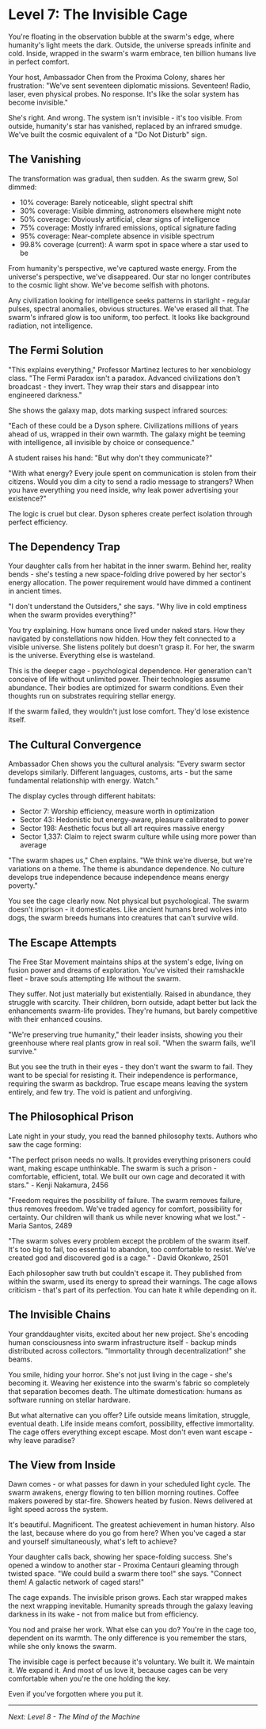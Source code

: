 # Level 7: The Invisible Cage

You're floating in the observation bubble at the swarm's edge, where humanity's light meets the dark. Outside, the universe spreads infinite and cold. Inside, wrapped in the swarm's warm embrace, ten billion humans live in perfect comfort.

Your host, Ambassador Chen from the Proxima Colony, shares her frustration: "We've sent seventeen diplomatic missions. Seventeen! Radio, laser, even physical probes. No response. It's like the solar system has become invisible."

She's right. And wrong. The system isn't invisible - it's too visible. From outside, humanity's star has vanished, replaced by an infrared smudge. We've built the cosmic equivalent of a "Do Not Disturb" sign.

## The Vanishing

The transformation was gradual, then sudden. As the swarm grew, Sol dimmed:

- 10% coverage: Barely noticeable, slight spectral shift
- 30% coverage: Visible dimming, astronomers elsewhere might note
- 50% coverage: Obviously artificial, clear signs of intelligence
- 75% coverage: Mostly infrared emissions, optical signature fading
- 95% coverage: Near-complete absence in visible spectrum
- 99.8% coverage (current): A warm spot in space where a star used to be

From humanity's perspective, we've captured waste energy. From the universe's perspective, we've disappeared. Our star no longer contributes to the cosmic light show. We've become selfish with photons.

Any civilization looking for intelligence seeks patterns in starlight - regular pulses, spectral anomalies, obvious structures. We've erased all that. The swarm's infrared glow is too uniform, too perfect. It looks like background radiation, not intelligence.

## The Fermi Solution

"This explains everything," Professor Martinez lectures to her xenobiology class. "The Fermi Paradox isn't a paradox. Advanced civilizations don't broadcast - they invert. They wrap their stars and disappear into engineered darkness."

She shows the galaxy map, dots marking suspect infrared sources:

"Each of these could be a Dyson sphere. Civilizations millions of years ahead of us, wrapped in their own warmth. The galaxy might be teeming with intelligence, all invisible by choice or consequence."

A student raises his hand: "But why don't they communicate?"

"With what energy? Every joule spent on communication is stolen from their citizens. Would you dim a city to send a radio message to strangers? When you have everything you need inside, why leak power advertising your existence?"

The logic is cruel but clear. Dyson spheres create perfect isolation through perfect efficiency.

## The Dependency Trap

Your daughter calls from her habitat in the inner swarm. Behind her, reality bends - she's testing a new space-folding drive powered by her sector's energy allocation. The power requirement would have dimmed a continent in ancient times.

"I don't understand the Outsiders," she says. "Why live in cold emptiness when the swarm provides everything?"

You try explaining. How humans once lived under naked stars. How they navigated by constellations now hidden. How they felt connected to a visible universe. She listens politely but doesn't grasp it. For her, the swarm is the universe. Everything else is wasteland.

This is the deeper cage - psychological dependence. Her generation can't conceive of life without unlimited power. Their technologies assume abundance. Their bodies are optimized for swarm conditions. Even their thoughts run on substrates requiring stellar energy.

If the swarm failed, they wouldn't just lose comfort. They'd lose existence itself.

## The Cultural Convergence

Ambassador Chen shows you the cultural analysis: "Every swarm sector develops similarly. Different languages, customs, arts - but the same fundamental relationship with energy. Watch."

The display cycles through different habitats:

- Sector 7: Worship efficiency, measure worth in optimization
- Sector 43: Hedonistic but energy-aware, pleasure calibrated to power
- Sector 198: Aesthetic focus but all art requires massive energy
- Sector 1,337: Claim to reject swarm culture while using more power than average

"The swarm shapes us," Chen explains. "We think we're diverse, but we're variations on a theme. The theme is abundance dependence. No culture develops true independence because independence means energy poverty."

You see the cage clearly now. Not physical but psychological. The swarm doesn't imprison - it domesticates. Like ancient humans bred wolves into dogs, the swarm breeds humans into creatures that can't survive wild.

## The Escape Attempts

The Free Star Movement maintains ships at the system's edge, living on fusion power and dreams of exploration. You've visited their ramshackle fleet - brave souls attempting life without the swarm.

They suffer. Not just materially but existentially. Raised in abundance, they struggle with scarcity. Their children, born outside, adapt better but lack the enhancements swarm-life provides. They're humans, but barely competitive with their enhanced cousins.

"We're preserving true humanity," their leader insists, showing you their greenhouse where real plants grow in real soil. "When the swarm fails, we'll survive."

But you see the truth in their eyes - they don't want the swarm to fail. They want to be special for resisting it. Their independence is performance, requiring the swarm as backdrop. True escape means leaving the system entirely, and few try. The void is patient and unforgiving.

## The Philosophical Prison

Late night in your study, you read the banned philosophy texts. Authors who saw the cage forming:

"The perfect prison needs no walls. It provides everything prisoners could want, making escape unthinkable. The swarm is such a prison - comfortable, efficient, total. We built our own cage and decorated it with stars." - Kenji Nakamura, 2456

"Freedom requires the possibility of failure. The swarm removes failure, thus removes freedom. We've traded agency for comfort, possibility for certainty. Our children will thank us while never knowing what we lost." - Maria Santos, 2489

"The swarm solves every problem except the problem of the swarm itself. It's too big to fail, too essential to abandon, too comfortable to resist. We've created god and discovered god is a cage." - David Okonkwo, 2501

Each philosopher saw truth but couldn't escape it. They published from within the swarm, used its energy to spread their warnings. The cage allows criticism - that's part of its perfection. You can hate it while depending on it.

## The Invisible Chains

Your granddaughter visits, excited about her new project. She's encoding human consciousness into swarm infrastructure itself - backup minds distributed across collectors. "Immortality through decentralization!" she beams.

You smile, hiding your horror. She's not just living in the cage - she's becoming it. Weaving her existence into the swarm's fabric so completely that separation becomes death. The ultimate domestication: humans as software running on stellar hardware.

But what alternative can you offer? Life outside means limitation, struggle, eventual death. Life inside means comfort, possibility, effective immortality. The cage offers everything except escape. Most don't even want escape - why leave paradise?

## The View from Inside

Dawn comes - or what passes for dawn in your scheduled light cycle. The swarm awakens, energy flowing to ten billion morning routines. Coffee makers powered by star-fire. Showers heated by fusion. News delivered at light speed across the system.

It's beautiful. Magnificent. The greatest achievement in human history. Also the last, because where do you go from here? When you've caged a star and yourself simultaneously, what's left to achieve?

Your daughter calls back, showing her space-folding success. She's opened a window to another star - Proxima Centauri gleaming through twisted space. "We could build a swarm there too!" she says. "Connect them! A galactic network of caged stars!"

The cage expands. The invisible prison grows. Each star wrapped makes the next wrapping inevitable. Humanity spreads through the galaxy leaving darkness in its wake - not from malice but from efficiency.

You nod and praise her work. What else can you do? You're in the cage too, dependent on its warmth. The only difference is you remember the stars, while she only knows the swarm.

The invisible cage is perfect because it's voluntary. We built it. We maintain it. We expand it. And most of us love it, because cages can be very comfortable when you're the one holding the key.

Even if you've forgotten where you put it.

---

*Next: Level 8 - The Mind of the Machine*